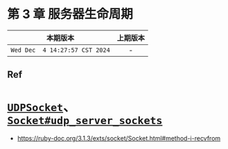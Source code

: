 # 第 3 章 服务器生命周期

|本期版本| 上期版本
|:---:|:---:
`Wed Dec  4 14:27:57 CST 2024` | -


## Ref

# [`UDPSocket`](https://ruby-doc.org/3.1.3/exts/socket/UDPSocket.html)、[`Socket#udp_server_sockets`](https://ruby-doc.org/3.1.3/exts/socket/Socket.html#method-c-udp_server_loop)
* <https://ruby-doc.org/3.1.3/exts/socket/Socket.html#method-i-recvfrom>
